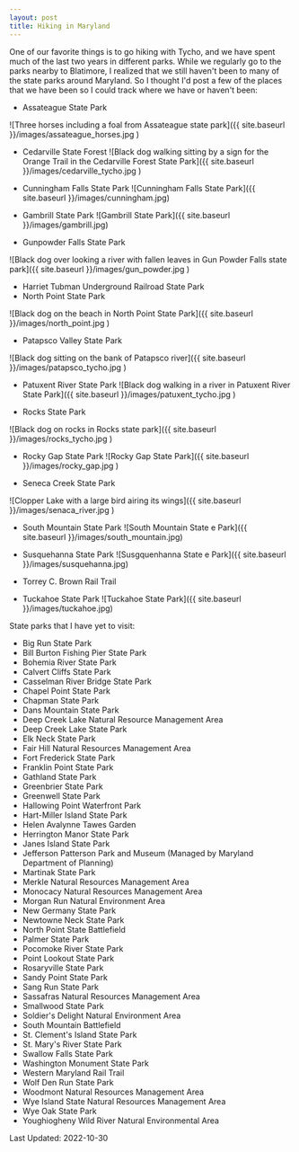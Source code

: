 ```yaml
---
layout: post
title: Hiking in Maryland
---
```


One of our favorite things is to go hiking with Tycho, and we have spent much of the last two years in different parks.  While we regularly go to the parks nearby to Blatimore, I realized that we still haven't been to many of the state parks around Maryland. So I thought I'd post a few of the places that we have been so I could track where we have or haven't been:

* Assateague State Park

![Three horses including a foal from Assateague state park]({{ site.baseurl }}/images/assateague_horses.jpg )

* Cedarville State Forest
![Black dog walking sitting by a sign for the Orange Trail in the Cedarville Forest State Park]({{ site.baseurl }}/images/cedarville_tycho.jpg )

* Cunningham Falls State Park
![Cunningham Falls State Park]({{ site.baseurl }}/images/cunningham.jpg)

* Gambrill State Park
![Gambrill State Park]({{ site.baseurl }}/images/gambrill.jpg)

* Gunpowder Falls State Park

![Black dog over looking a river with fallen leaves in Gun Powder Falls state park]({{ site.baseurl }}/images/gun_powder.jpg )


* Harriet Tubman Underground Railroad State Park
* North Point State Park

![Black dog on the beach in North Point State Park]({{ site.baseurl }}/images/north_point.jpg )


* Patapsco Valley State Park

![Black dog sitting on the bank of Patapsco river]({{ site.baseurl }}/images/patapsco_tycho.jpg )

* Patuxent River State Park
![Black dog walking in a river in Patuxent River State Park]({{ site.baseurl }}/images/patuxent_tycho.jpg )

* Rocks State Park

![Black dog on rocks in Rocks state park]({{ site.baseurl }}/images/rocks_tycho.jpg )

* Rocky Gap State Park
![Rocky Gap State Park]({{ site.baseurl }}/images/rocky_gap.jpg )


* Seneca Creek State Park

![Clopper Lake with a large bird airing its wings]({{ site.baseurl }}/images/senaca_river.jpg )

* South Mountain State Park
![South Mountain State e Park]({{ site.baseurl }}/images/south_mountain.jpg)


* Susquehanna State Park
![Susgquenhanna State e Park]({{ site.baseurl }}/images/susquehanna.jpg)

* Torrey C. Brown Rail Trail

* Tuckahoe State Park
![Tuckahoe State Park]({{ site.baseurl }}/images/tuckahoe.jpg)




State parks that I have yet to visit:
 
* Big Run State Park
* Bill Burton Fishing Pier State Park
* Bohemia River State Park
* Calvert Cliffs State Park
* Casselman River Bridge State Park
* Chapel Point State Park
* Chapman State Park
* Dans Mountain State Park
* Deep Creek Lake Natural Resource Management Area
* Deep Creek Lake State Park
* Elk Neck State Park
* Fair Hill Natural Resources Management Area
* Fort Frederick State Park
* Franklin Point State Park
* Gathland State Park
* Greenbrier State Park
* Greenwell State Park
* Hallowing Point Waterfront Park​
* Hart-Miller Island State Park
* Helen Avalynne Tawes Garden
* Herrington Manor State Park
* Janes Island State Park
* Jefferson Patterson Park and Museum (Managed by Maryland Department of Planning)
* Martinak State Park
* Merkle Natural Resources Management Area
* Monocacy Natural Resources Management Area
* Morgan Run Natural Environment Area
* New Germany State Park
* Newtowne Neck State Park
* North Point State Battlefield
* Palmer State Park
* Pocomoke River State Park
* Point Lookout State Park
* Rosaryville State Park
* Sandy Point State Park
* Sang Run State Park
* Sassafras Natural Resources Management Area
* Smallwood State Park
* Soldier's Delight Natural Environment Area
* South Mountain Battlefield
* St. Clement's Island State Park
* St. Mary's River State Park
* Swallow Falls State Park
* Washington Monument State Park
* Western Maryland Rail Trail
* Wolf Den Run State Park
* Woodmont Natural Resources Management Area
* Wye Island State Natural Resources Management Area
* Wye Oak State Park
* Youghiogheny Wild River Natural Environmental Area


Last Updated: 2022-10-30
